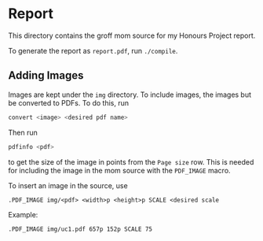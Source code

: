 # Report

This directory contains the groff mom source for my Honours Project report.

To generate the report as `report.pdf`, run `./compile`.

## Adding Images

Images are kept under the `img` directory. To include images, the images
but be converted to PDFs. To do this, run

```bash
convert <image> <desired pdf name>
```

Then run

```bash
pdfinfo <pdf>
```

to get the size of the image in points from the `Page size` row. This is
needed for including the image in the mom source with the `PDF_IMAGE` macro.

To insert an image in the source, use

```
.PDF_IMAGE img/<pdf> <width>p <height>p SCALE <desired scale
```

Example:

```
.PDF_IMAGE img/uc1.pdf 657p 152p SCALE 75
```
